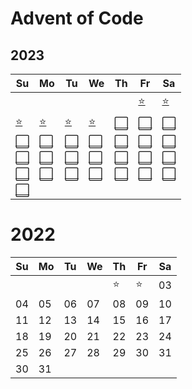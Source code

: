 # Advent of Code

## 2023

| Su       | Mo       | Tu       | We       | Th       | Fr       | Sa       |
|----------|----------|----------|----------|----------|----------|----------|
|          |          |          |          |          | [⭐][01] | [⭐][02] |
| [⭐][03] | [⭐][04] | [⭐][05] | [⭐][06] | [⬜][07] | [⬜][08] | [⬜][09] |
| [⬜][10] | [⬜][11] | [⬜][12] | [⬜][13] | [⬜][14] | [⬜][15] | [⬜][16] |
| [⬜][17] | [⬜][18] | [⬜][19] | [⬜][20] | [⬜][21] | [⬜][22] | [⬜][23] |
| [⬜][24] | [⬜][25] | [⬜][26] | [⬜][27] | [⬜][28] | [⬜][29] | [⬜][30] |
| [⬜][31] |          |          |          |          |          |          |

[01]: 2023/01/README.md
[02]: 2023/02/README.md
[03]: 2023/03/README.md
[04]: 2023/04/README.md
[05]: 2023/05/README.md
[06]: 2023/06/README.md
[07]: README.md
[08]: README.md
[09]: README.md
[10]: README.md
[11]: README.md
[12]: README.md
[13]: README.md
[14]: README.md
[15]: README.md
[16]: README.md
[17]: README.md
[18]: README.md
[19]: README.md
[20]: README.md
[21]: README.md
[22]: README.md
[23]: README.md
[24]: README.md
[25]: README.md
[26]: README.md
[27]: README.md
[28]: README.md
[29]: README.md
[30]: README.md
[31]: README.md

# 2022

| Su | Mo | Tu | We | Th | Fr | Sa |
|----|----|----|----|----|----|----|
|    |    |    |    | ⭐ | ⭐ |  03 |
| 04 | 05 | 06 | 07 | 08 | 09 | 10 |
| 11 | 12 | 13 | 14 | 15 | 16 | 17 |
| 18 | 19 | 20 | 21 | 22 | 23 | 24 |
| 25 | 26 | 27 | 28 | 29 | 30 | 31 |
| 30 | 31
